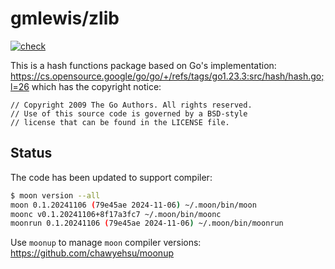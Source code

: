# gmlewis/zlib
[![check](https://github.com/gmlewis/moonbit-zlib/actions/workflows/check.yml/badge.svg)](https://github.com/gmlewis/moonbit-zlib/actions/workflows/check.yml)

This is a hash functions package based on Go's implementation:
https://cs.opensource.google/go/go/+/refs/tags/go1.23.3:src/hash/hash.go;l=26
which has the copyright notice:

```
// Copyright 2009 The Go Authors. All rights reserved.
// Use of this source code is governed by a BSD-style
// license that can be found in the LICENSE file.
```

## Status

The code has been updated to support compiler:

```bash
$ moon version --all
moon 0.1.20241106 (79e45ae 2024-11-06) ~/.moon/bin/moon
moonc v0.1.20241106+8f17a3fc7 ~/.moon/bin/moonc
moonrun 0.1.20241106 (79e45ae 2024-11-06) ~/.moon/bin/moonrun
```

Use `moonup` to manage `moon` compiler versions:
https://github.com/chawyehsu/moonup
